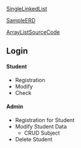 [SingleLinkedList](https://www.javatpoint.com/java-program-to-create-and-display-a-singly-linked-list)

[SampleERD](https://www.lucidchart.com/invitations/accept/8d98fe70-70aa-4df2-a45a-925e2675d413)

[ArrayListSourceCode](http://developer.classpath.org/doc/java/util/ArrayList-source.html)


## Login

#### Student
- Registration
- Modify
- Check

#### Admin
- Registration for Student
- Modify Student Data
    - CRUD Subject
- Delete Student 




